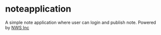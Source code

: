 # noteapplication
A simple note application where user can login and publish note.
Powered by [NWS Inc](https://dahal-nischal.com.np)
